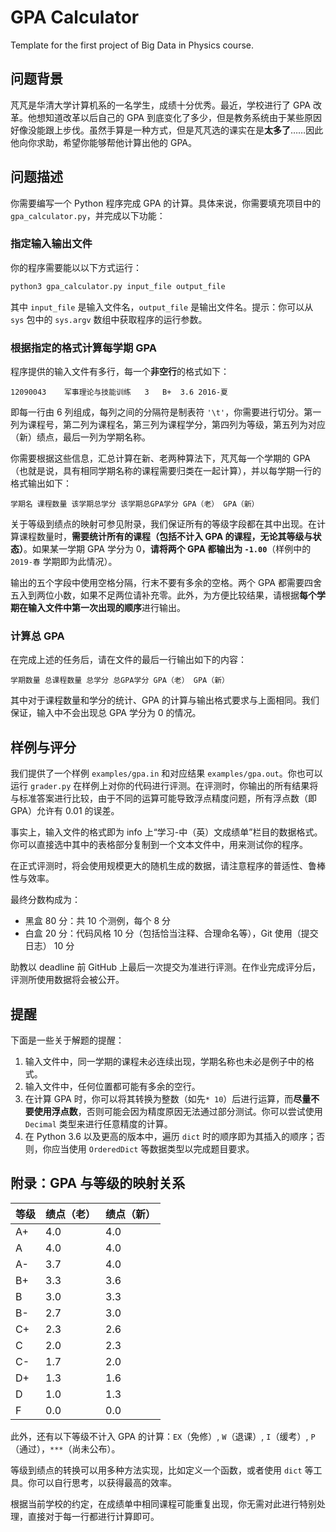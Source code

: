 # GPA Calculator

Template for the first project of Big Data in Physics course.

## 问题背景

芃芃是华清大学计算机系的一名学生，成绩十分优秀。最近，学校进行了 GPA 改革。他想知道改革以后自己的 GPA 到底变化了多少，但是教务系统由于某些原因好像没能跟上步伐。虽然手算是一种方式，但是芃芃选的课实在是**太多了**……因此他向你求助，希望你能够帮他计算出他的 GPA。

## 问题描述

你需要编写一个 Python 程序完成 GPA 的计算。具体来说，你需要填充项目中的 `gpa_calculator.py`，并完成以下功能：

### 指定输入输出文件

你的程序需要能以以下方式运行：

```bash
python3 gpa_calculator.py input_file output_file
```

其中 `input_file` 是输入文件名，`output_file` 是输出文件名。提示：你可以从 `sys` 包中的 `sys.argv` 数组中获取程序的运行参数。

### 根据指定的格式计算每学期 GPA

程序提供的输入文件有多行，每一个**非空行**的格式如下：

```
12090043	军事理论与技能训练	3	B+	3.6	2016-夏
```

即每一行由 6 列组成，每列之间的分隔符是制表符 `'\t'`，你需要进行切分。第一列为课程号，第二列为课程名，第三列为课程学分，第四列为等级，第五列为对应（新）绩点，最后一列为学期名称。

你需要根据这些信息，汇总计算在新、老两种算法下，芃芃每一个学期的 GPA（也就是说，具有相同学期名称的课程需要归类在一起计算），并以每学期一行的格式输出如下：

```
学期名 课程数量 该学期总学分 该学期总GPA学分 GPA（老） GPA（新）
```

关于等级到绩点的映射可参见附录，我们保证所有的等级字段都在其中出现。在计算课程数量时，**需要统计所有的课程（包括不计入 GPA 的课程，无论其等级与状态）**。如果某一学期 GPA 学分为 0，**请将两个 GPA 都输出为 `-1.00`**（样例中的 `2019-春` 学期即为此情况）。

输出的五个字段中使用空格分隔，行末不要有多余的空格。两个 GPA 都需要四舍五入到两位小数，如果不足两位请补充零。此外，为方便比较结果，请根据**每个学期在输入文件中第一次出现的顺序**进行输出。

### 计算总 GPA

在完成上述的任务后，请在文件的最后一行输出如下的内容：

```
学期数量 总课程数量 总学分 总GPA学分 GPA（老） GPA（新）
```

其中对于课程数量和学分的统计、GPA 的计算与输出格式要求与上面相同。我们保证，输入中不会出现总 GPA 学分为 0 的情况。

## 样例与评分

我们提供了一个样例 `examples/gpa.in` 和对应结果 `examples/gpa.out`。你也可以运行 `grader.py` 在样例上对你的代码进行评测。在评测时，你输出的所有结果将与标准答案进行比较，由于不同的运算可能导致浮点精度问题，所有浮点数（即GPA）允许有 0.01 的误差。

事实上，输入文件的格式即为 info 上“学习-中（英）文成绩单”栏目的数据格式。你可以直接选中其中的表格部分复制到一个文本文件中，用来测试你的程序。

在正式评测时，将会使用规模更大的随机生成的数据，请注意程序的普适性、鲁棒性与效率。

最终分数构成为：

* 黑盒 80 分：共 10 个测例，每个 8 分
* 白盒 20 分：代码风格 10 分（包括恰当注释、合理命名等），Git 使用（提交日志） 10 分

助教以 deadline 前 GitHub 上最后一次提交为准进行评测。在作业完成评分后，评测所使用数据将会被公开。

## 提醒

下面是一些关于解题的提醒：

1. 输入文件中，同一学期的课程未必连续出现，学期名称也未必是例子中的格式。
2. 输入文件中，任何位置都可能有多余的空行。
3. 在计算 GPA 时，你可以将其转换为整数（如先`* 10`）后进行运算，而**尽量不要使用浮点数**，否则可能会因为精度原因无法通过部分测试。你可以尝试使用 `Decimal` 类型来进行任意精度的计算。
4. 在 Python 3.6 以及更高的版本中，遍历 `dict` 时的顺序即为其插入的顺序；否则，你应当使用 `OrderedDict` 等数据类型以完成题目要求。


## 附录：GPA 与等级的映射关系


| 等级 | 绩点（老） | 绩点（新） |
|------|------------|------------|
| A+   | 4.0        | 4.0        |
| A    | 4.0        | 4.0        |
| A-   | 3.7        | 4.0        |
| B+   | 3.3        | 3.6        |
| B    | 3.0        | 3.3        |
| B-   | 2.7        | 3.0        |
| C+   | 2.3        | 2.6        |
| C    | 2.0        | 2.3        |
| C-   | 1.7        | 2.0        |
| D+   | 1.3        | 1.6        |
| D    | 1.0        | 1.3        |
| F    | 0.0        | 0.0        |

此外，还有以下等级不计入 GPA 的计算：`EX`（免修）, `W`（退课）, `I`（缓考）, `P`（通过），`***`（尚未公布）。

等级到绩点的转换可以用多种方法实现，比如定义一个函数，或者使用 `dict` 等工具。你可以自行思考，以获得最高的效率。

根据当前学校的约定，在成绩单中相同课程可能重复出现，你无需对此进行特别处理，直接对于每一行都进行计算即可。
